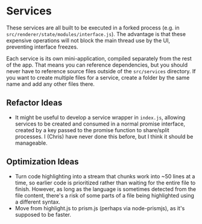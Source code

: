 # Services

These services are all built to be executed in a forked process (e.g. in `src/renderer/state/modules/interface.js`). The advantage is that these expensive operations will not block the main thread use by the UI, preventing interface freezes.

Each service is its own mini-application, compiled separately from the rest of the app. That means you can reference dependencies, but you should never have to reference source files outside of the `src/services` directory. If you want to create multiple files for a service, create a folder by the same name and add any other files there.

## Refactor Ideas

- It might be useful to develop a service wrapper in `index.js`, allowing services to be created and consumed in a normal promise interface, created by a key passed to the promise function to share/split processes. I (Chris) have never done this before, but I think it should be manageable.

## Optimization Ideas

- Turn code highlighting into a stream that chunks work into ~50 lines at a time, so earlier code is prioritized rather than waiting for the entire file to finish. However, as long as the language is sometimes detected from the file content, there's a risk of some parts of a file being highlighted using a different syntax.
- Move from highlight.js to prism.js (perhaps via node-prismjs), as it's supposed to be faster.
